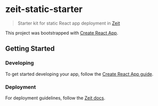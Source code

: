 # zeit-static-starter

> Starter kit for static React app deployment in [Zeit](https://zeit.co/now)

This project was bootstrapped with [Create React App](https://github.com/facebookincubator/create-react-app).

## Getting Started

### Developing

To get started developing your app, follow the [Create React App guide](https://github.com/facebook/create-react-app/blob/master/packages/react-scripts/template/README.md).

### Deployment

For deployment guidelines, follow the [Zeit docs](https://zeit.co/docs/examples/create-react-app).
